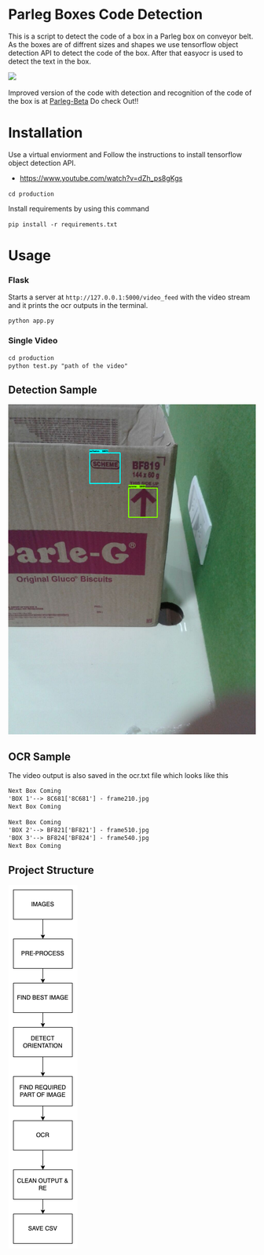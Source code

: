 # Parleg Boxes Code Detection

This is a script to detect the code of a box in a Parleg box on conveyor belt. As the boxes are of diffrent sizes and shapes we use tensorflow object detection API to detect the code of the box. After that easyocr is used to detect the text in the box.

<img src="https://img.shields.io/static/v1?label=TensorflowObjectDetection&message=Done&color=PURPLE"/>

Improved version of the code with detection and recognition of the code of the box is at [Parleg-Beta](https://github.com/gamingflexer/parleg-beta)
Do check Out!!

# Installation

Use a virtual enviorment and Follow the instructions to install tensorflow object detection API. 

- https://www.youtube.com/watch?v=dZh_ps8gKgs

`cd production`

Install requirements by using this command

`pip install -r requirements.txt`

# Usage

### Flask

Starts a server at `http://127.0.0.1:5000/video_feed` with the video stream and it prints the ocr outputs in the terminal.

```
python app.py
```

### Single Video

``` 
cd production
python test.py "path of the video"
```

## Detection Sample

![Screenshot](NoteBooks/output.png)

## OCR Sample

The video output is also saved in the ocr.txt file which looks like this

```
Next Box Coming
'BOX 1'--> 8C681['8C681'] - frame210.jpg
Next Box Coming

Next Box Coming
'BOX 2'--> BF821['BF821'] - frame510.jpg
'BOX 3'--> BF824['BF824'] - frame540.jpg
Next Box Coming
```

## Project Structure

![Screenshot](diagrams/parle-G-TEST.png)
